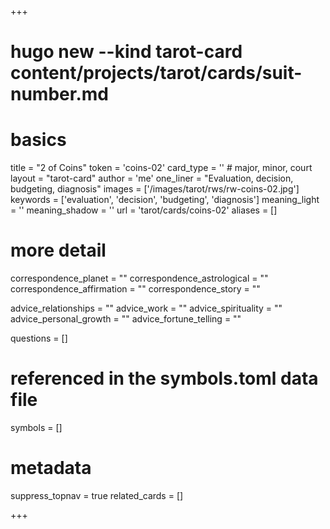 +++
# hugo new --kind tarot-card content/projects/tarot/cards/suit-number.md
# basics
title     		 = "2 of Coins"
token					 = 'coins-02'
card_type			 = '' # major, minor, court
layout				 = "tarot-card"
author    		 = 'me'
one_liner 		 = "Evaluation, decision, budgeting, diagnosis"
images				 = ['/images/tarot/rws/rw-coins-02.jpg']
keywords			 = ['evaluation', 'decision', 'budgeting', 'diagnosis']
meaning_light  = ''
meaning_shadow = ''
url						 = 'tarot/cards/coins-02'
aliases				 = []

# more detail
correspondence_planet 			= ""
correspondence_astrological = ""
correspondence_affirmation  = ""
correspondence_story 				= ""

advice_relationships 	 = ""
advice_work 					 = ""
advice_spirituality 	 = ""
advice_personal_growth = ""
advice_fortune_telling = ""

questions	= []

# referenced in the symbols.toml data file
symbols	  = []

# metadata
suppress_topnav = true
related_cards 	= []

+++